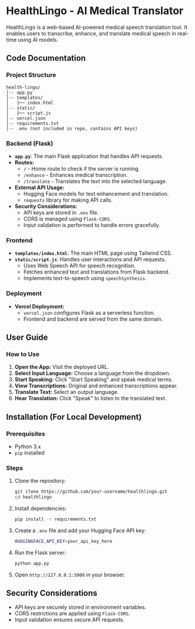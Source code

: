 # HealthLingo - AI Medical Translator

HealthLingo is a web-based AI-powered medical speech translation tool. It enables users to transcribe, enhance, and translate medical speech in real-time using AI models.

## Code Documentation

### Project Structure
```
health-lingo/
│-- app.py
│-- templates/
│   ├── index.html
│-- static/
│   ├── script.js
│-- vercel.json
│-- requirements.txt
│-- .env (not included in repo, contains API keys)
```

### Backend (Flask)
- **`app.py`**: The main Flask application that handles API requests.
- **Routes:**
  - `/` - Home route to check if the server is running.
  - `/enhance` - Enhances medical transcription.
  - `/translate` - Translates the text into the selected language.
- **External API Usage:**
  - Hugging Face models for text enhancement and translation.
  - `requests` library for making API calls.
- **Security Considerations:**
  - API keys are stored in `.env` file.
  - CORS is managed using `Flask-CORS`.
  - Input validation is performed to handle errors gracefully.

### Frontend
- **`templates/index.html`**: The main HTML page using Tailwind CSS.
- **`static/script.js`**: Handles user interactions and API requests.
  - Uses Web Speech API for speech recognition.
  - Fetches enhanced text and translations from Flask backend.
  - Implements text-to-speech using `speechSynthesis`.

### Deployment
- **Vercel Deployment:**
  - `vercel.json` configures Flask as a serverless function.
  - Frontend and backend are served from the same domain.

## User Guide
### How to Use
1. **Open the App:** Visit the deployed URL.
2. **Select Input Language:** Choose a language from the dropdown.
3. **Start Speaking:** Click "Start Speaking" and speak medical terms.
4. **View Transcriptions:** Original and enhanced transcriptions appear.
5. **Translate Text:** Select an output language.
6. **Hear Translation:** Click "Speak" to listen to the translated text.

## Installation (For Local Development)
### Prerequisites
- Python 3.x
- `pip` installed

### Steps
1. Clone the repository:
   ```sh
   git clone https://github.com/your-username/healthlingo.git
   cd healthlingo
   ```
2. Install dependencies:
   ```sh
   pip install -r requirements.txt
   ```
3. Create a `.env` file and add your Hugging Face API key:
   ```sh
   HUGGINGFACE_API_KEY=your_api_key_here
   ```
4. Run the Flask server:
   ```sh
   python app.py
   ```
5. Open `http://127.0.0.1:5000` in your browser.

## Security Considerations
- API keys are securely stored in environment variables.
- CORS restrictions are applied using `Flask-CORS`.
- Input validation ensures secure API requests.
